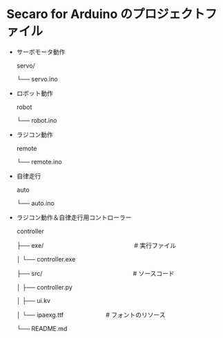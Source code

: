# Secaro for Arduino のプロジェクトファイル

- サーボモータ動作

  servo/

    └── servo.ino

- ロボット動作

  robot

    └── robot.ino

- ラジコン動作

  remote

    └── remote.ino

- 自律走行

  auto

    └── auto.ino
  
- ラジコン動作＆自律走行用コントローラー

  controller

    ├── exe/　　　　　　　　　　　　　　　# 実行ファイル

    │        └── controller.exe

    ├── src/　　　　　　　　　　　　　　　# ソースコード

    │        ├── controller.py

    │        ├── ui.kv

    │        └── ipaexg.ttf　　　　　　　# フォントのリソース

    └── README.md

